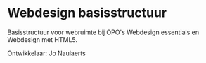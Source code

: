 # Webdesign basisstructuur
Basisstructuur voor webruimte bij OPO's Webdesign essentials en Webdesign met HTML5.

Ontwikkelaar: Jo Naulaerts
